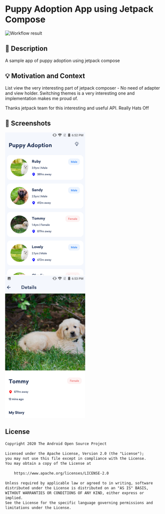 # Puppy Adoption App using Jetpack Compose

<!--- Replace <OWNER> with your Github Username and <REPOSITORY> with the name of your repository. -->
<!--- You can find both of these in the url bar when you open your repository in github. -->
![Workflow result](https://github.com/<OWNER>/<REPOSITORY>/workflows/Check/badge.svg)


## :scroll: Description
A sample app of puppy adoption using jetpack compose
<!--- Describe your app in one or two sentences -->


## :bulb: Motivation and Context
List view the very interesting part of jetpack composer - No need of adapter and view holder.
Switching themes is a very interesting one and implementation makes me proud of.
<!--- Optionally point readers to interesting parts of your submission. -->
<!--- What are you especially proud of? -->
Thanks jetpack team for this interesting and useful API. Really Hats Off


## :camera_flash: Screenshots
<!-- You can add more screenshots here if you like -->
<img src="/results/screenshot_1.png" width="260">&emsp;<img src="/results/screenshot_2.png" width="260">

## License
```
Copyright 2020 The Android Open Source Project

Licensed under the Apache License, Version 2.0 (the "License");
you may not use this file except in compliance with the License.
You may obtain a copy of the License at

    https://www.apache.org/licenses/LICENSE-2.0

Unless required by applicable law or agreed to in writing, software
distributed under the License is distributed on an "AS IS" BASIS,
WITHOUT WARRANTIES OR CONDITIONS OF ANY KIND, either express or implied.
See the License for the specific language governing permissions and
limitations under the License.
```